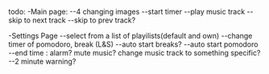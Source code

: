 todo:
-Main page:
--4 changing images
--start timer
--play music track
--skip to next track
--skip to prev track?

-Settings Page
--select from a list of playilists(default and own)
--change timer of pomodoro, break (L&S)
--auto start breaks?
--auto start pomodoro
--end time : alarm? mute music? change music track to something specific?
--2 minute warning?
